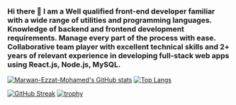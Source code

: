 ### Hi there 👋 I am a Well qualified front-end developer familiar with a wide range of utilities and programming languages. Knowledge of backend and frontend development requirements. Manage every part of the process with ease. Collaborative team player with excellent technical skills and 2+ years of relevant experience in developing full-stack web apps using React.js, Node.js, MySQL.




<!-- [![Years Badge](https://badges.pufler.dev/years/Marwan-Ezzat-Mohamed)](https://badges.pufler.dev)
<img src="https://komarev.com/ghpvc/?username=Marwan-Ezzat-Mohamed&label=Profile%20views&color=0e75b6&style=flat" alt="Marwan-Ezzat-Mohamed" />  -->

[![Marwan-Ezzat-Mohamed's GitHub stats](https://github-readme-stats.vercel.app/api?username=Marwan-Ezzat-Mohamed&count_private=true&show_icons=true&include_all_commits=true)](https://github.com/Marwan-Ezzat-Mohamed/github-readme-stats)
[![Top Langs](https://github-readme-stats.vercel.app/api/top-langs/?username=Marwan-Ezzat-Mohamed&layout=compact)](https://github.com/anuraghazra/github-readme-stats)


 
<a href="https://stackoverflow.com/users/14137687/marwan-ezzat">
 
[![GitHub Streak](https://github-readme-streak-stats.herokuapp.com/?user=Marwan-Ezzat-Mohamed)](https://git.io/streak-stats)
[![trophy](https://github-profile-trophy.vercel.app/?username=Marwan-Ezzat-Mohamed)](https://github.com/ryo-ma/github-profile-trophy)
